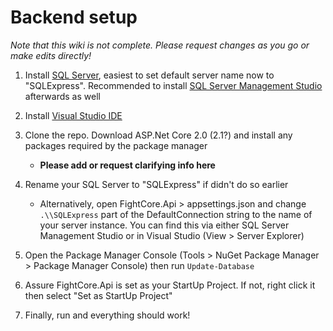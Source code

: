 # Backend setup

_Note that this wiki is not complete. Please request changes as you go or make edits directly!_

1. Install [SQL Server](https://www.microsoft.com/en-us/sql-server/default.aspx), easiest to set default server name now to "SQLExpress". Recommended to install [SQL Server Management Studio](https://docs.microsoft.com/en-us/sql/ssms/download-sql-server-management-studio-ssms?view=sql-server-2017) afterwards as well

2. Install [Visual Studio IDE](https://visualstudio.microsoft.com/)

3. Clone the repo. Download ASP.Net Core 2.0 (2.1?) and install any packages required by the package manager
    * **Please add or request clarifying info here**

4. Rename your SQL Server to "SQLExpress" if didn't do so earlier
    * Alternatively, open FightCore.Api > appsettings.json and change `.\\SQLExpress` part of the DefaultConnection string to the name of your server instance. You can find this via either SQL Server Management Studio or in Visual Studio (View > Server Explorer)

5. Open the Package Manager Console (Tools > NuGet Package Manager > Package Manager Console) then run `Update-Database`

6. Assure FightCore.Api is set as your StartUp Project. If not, right click it then select "Set as StartUp Project"

7. Finally, run and everything should work!